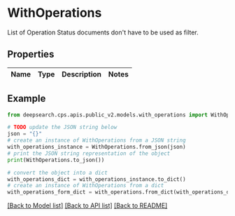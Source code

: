 # WithOperations

List of Operation Status documents don't have to be used as filter.

## Properties

Name | Type | Description | Notes
------------ | ------------- | ------------- | -------------

## Example

```python
from deepsearch.cps.apis.public_v2.models.with_operations import WithOperations

# TODO update the JSON string below
json = "{}"
# create an instance of WithOperations from a JSON string
with_operations_instance = WithOperations.from_json(json)
# print the JSON string representation of the object
print(WithOperations.to_json())

# convert the object into a dict
with_operations_dict = with_operations_instance.to_dict()
# create an instance of WithOperations from a dict
with_operations_form_dict = with_operations.from_dict(with_operations_dict)
```
[[Back to Model list]](../README.md#documentation-for-models) [[Back to API list]](../README.md#documentation-for-api-endpoints) [[Back to README]](../README.md)


